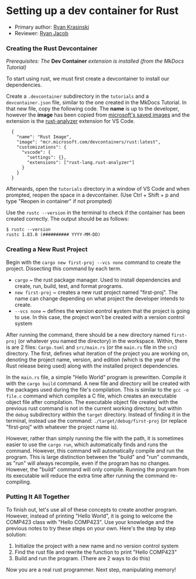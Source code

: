 # Setting up a dev container for Rust

* Primary author: [Ryan Krasinski](https://github.com/RunXPS)
* Reviewer: [Ryan Jacob](https://github.com/rjacob6051)



### Creating the Rust Devcontainer

*Prerequisites: The* **Dev Container** *extension is installed (from the MkDocs Tutorial)*

To start using rust, we must first create a devcontainer to install our dependencies. 

Create a `.devcontainer` subdirectory in the `tutorials` and a `devcontainer.json` file, similar to the one created in the MkDocs Tutorial.
In that new file, copy the following code. The **name** is up to the developer, however the **image** has been copied from [microsoft's saved images](https://hub.docker.com/r/microsoft/vscode-devcontainers) and the extension is the [rust-analyzer](https://marketplace.visualstudio.com/items?itemName=rust-lang.rust-analyzer) extension for VS Code.

```
  {
    "name": "Rust Image",
    "image": "mcr.microsoft.com/devcontainers/rust:latest",
    "customizations": {
      "vscode": {
        "settings": {},
        "extensions": ["rust-lang.rust-analyzer"]
      }
    }
  }
```
Afterwards, open the `tutorials` directory in a window of VS Code and when prompted, reopen the space in a devcontainer. (Use Ctrl + Shift + p and type "Reopen in container" if not prompted)

Use the `rustc --version` in the terminal to check if the container has been created correctly. The output should be as follows:
```
$ rustc --version
rustc 1.83.0 (########## YYYY-MM-DD)
```

### Creating a New Rust Project

Begin with the `cargo new first-proj --vcs none` command to create the project. Dissecting this command by each term.
* `cargo` ~ the rust package manager. Used to install dependencies and create, run, build, test, and format programs.
* `new first-proj` ~ creates a new rust project named "first-proj". The name can change depending on what project the developer intends to create.
* `--vcs none` ~ defines the **v**ersion **c**ontrol **s**ystem that the project is going to use. In this case, the project won't be created with a version control system


After running the command, there should be a new directory named `first-proj` (or whatever you named the directory) in the workspace. Within, there is are 2 files: `Cargo.toml` and `src/main.rs` (or the `main.rs` file in the `src`) directory. The first, defines what iteration of the project you are working on, denoting the project name, version, and edition (which is the year of the Rust release being used) along with the installed project dependencies. 


In the `main.rs` file, a simple "Hello World" program is prewritten. Compile it with the `cargo build` command. A new file and directory will be created with the packages used during the file's compilation. This is similar to the `gcc -o file.c` command which compiles a C file, which creates an executable object file after compilation. 
The executable object file created with the previous rust command is not in the current working directory, but within the `debug` subdirectory within the `target` directory. Instead of finding it in the terminal, instead use the command: `./target/debug/first-proj` (or replace "first-proj" with whatever the project name is).


However, rather than simply running the file with the path, it is sometimes easier to use the `cargo run`, which automatically finds and runs the command. However, this command will automatically compile and run the program. This is large distinction between the "build" and "run" commands, as "run" will always recompile, even if the program has no changes. However, the "build" command will only compile. Running the program from its executable will reduce the extra time after running the command re-compiling.


### Putting It All Together
To finish out, let's use all of these concepts to create another program. However, instead of printing "Hello World", it is going to welcome the COMP423 class with "Hello COMP423". Use your knowledge and the previous notes to try these steps on your own. Here's the step by step solution:

1) Initialize the project with a new name and no version control system
2) Find the rust file and rewrite the function to print "Hello COMP423"
3) Build and run the program. (There are 2 ways to do this)

Now you are a real rust programmer. Next step, manipulating memory!